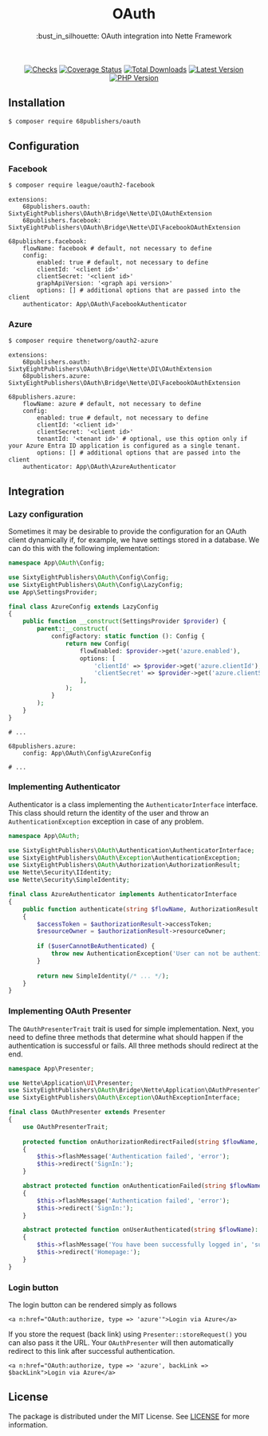 <div align="center" style="text-align: center; margin-bottom: 50px">
<h1>OAuth</h1>
<p>:bust_in_silhouette: OAuth integration into Nette Framework</p>
</div>

<p align="center">
<a href="https://github.com/68publishers/oauth/actions"><img alt="Checks" src="https://badgen.net/github/checks/68publishers/oauth/main"></a>
<a href="https://coveralls.io/github/68publishers/oauth?branch=main"><img alt="Coverage Status" src="https://coveralls.io/repos/github/68publishers/oauth/badge.svg?branch=main"></a>
<a href="https://packagist.org/packages/68publishers/oauth"><img alt="Total Downloads" src="https://badgen.net/packagist/dt/68publishers/oauth"></a>
<a href="https://packagist.org/packages/68publishers/oauth"><img alt="Latest Version" src="https://badgen.net/packagist/v/68publishers/oauth"></a>
<a href="https://packagist.org/packages/68publishers/oauth"><img alt="PHP Version" src="https://badgen.net/packagist/php/68publishers/oauth"></a>
</p>

## Installation

```sh
$ composer require 68publishers/oauth
```

## Configuration

### Facebook

```sh
$ composer require league/oauth2-facebook
```

```neon
extensions:
    68publishers.oauth: SixtyEightPublishers\OAuth\Bridge\Nette\DI\OAuthExtension
    68publishers.facebook: SixtyEightPublishers\OAuth\Bridge\Nette\DI\FacebookOAuthExtension

68publishers.facebook:
    flowName: facebook # default, not necessary to define
    config:
        enabled: true # default, not necessary to define
        clientId: '<client id>'
        clientSecret: '<client id>'
        graphApiVersion: '<graph api version>'
        options: [] # additional options that are passed into the client
    authenticator: App\OAuth\FacebookAuthenticator
```

### Azure

```sh
$ composer require thenetworg/oauth2-azure
```

```neon
extensions:
    68publishers.oauth: SixtyEightPublishers\OAuth\Bridge\Nette\DI\OAuthExtension
    68publishers.azure: SixtyEightPublishers\OAuth\Bridge\Nette\DI\FacebookOAuthExtension

68publishers.azure:
    flowName: azure # default, not necessary to define
    config:
        enabled: true # default, not necessary to define
        clientId: '<client id>'
        clientSecret: '<client id>'
        tenantId: '<tenant id>' # optional, use this option only if your Azure Entra ID application is configured as a single tenant.
        options: [] # additional options that are passed into the client
    authenticator: App\OAuth\AzureAuthenticator
```

## Integration

### Lazy configuration

Sometimes it may be desirable to provide the configuration for an OAuth client dynamically if, for example, we have settings stored in a database.
We can do this with the following implementation:

```php
namespace App\OAuth\Config;

use SixtyEightPublishers\OAuth\Config\Config;
use SixtyEightPublishers\OAuth\Config\LazyConfig;
use App\SettingsProvider;

final class AzureConfig extends LazyConfig
{
    public function __construct(SettingsProvider $provider) {
        parent::__construct(
            configFactory: static function (): Config {
                return new Config(
                    flowEnabled: $provider->get('azure.enabled'),
                    options: [
                        'clientId' => $provider->get('azure.clientId'),
                        'clientSecret' => $provider->get('azure.clientSecret'),
                    ],
                );
            }
        );
    }
}
```

```neon
# ...

68publishers.azure:
    config: App\OAuth\Config\AzureConfig

# ...
```

### Implementing Authenticator

Authenticator is a class implementing the `AuthenticatorInterface` interface.
This class should return the identity of the user and throw an `AuthenticationException` exception in case of any problem.

```php
namespace App\OAuth;

use SixtyEightPublishers\OAuth\Authentication\AuthenticatorInterface;
use SixtyEightPublishers\OAuth\Exception\AuthenticationException;
use SixtyEightPublishers\OAuth\Authorization\AuthorizationResult;
use Nette\Security\IIdentity;
use Nette\Security\SimpleIdentity;

final class AzureAuthenticator implements AuthenticatorInterface
{
    public function authenticate(string $flowName, AuthorizationResult $authorizationResult): IIdentity
    {
        $accessToken = $authorizationResult->accessToken;
        $resourceOwner = $authorizationResult->resourceOwner;
        
        if ($userCannotBeAuthenticated) {
            throw new AuthenticationException('User can not be authenticated.');
        }
        
        return new SimpleIdentity(/* ... */);
    }
}
```

### Implementing OAuth Presenter

The `OAuthPresenterTrait` trait is used for simple implementation.
Next, you need to define three methods that determine what should happen if the authentication is successful or fails.
All three methods should redirect at the end.

```php
namespace App\Presenter;

use Nette\Application\UI\Presenter;
use SixtyEightPublishers\OAuth\Bridge\Nette\Application\OAuthPresenterTrait;
use SixtyEightPublishers\OAuth\Exception\OAuthExceptionInterface;

final class OAuthPresenter extends Presenter
{
    use OAuthPresenterTrait;
 
    protected function onAuthorizationRedirectFailed(string $flowName, OAuthExceptionInterface $error): void
    {
        $this->flashMessage('Authentication failed', 'error');
        $this->redirect('SignIn:');
    }

    abstract protected function onAuthenticationFailed(string $flowName, OAuthExceptionInterface $error): void
    {
        $this->flashMessage('Authentication failed', 'error');
        $this->redirect('SignIn:');
    }

    abstract protected function onUserAuthenticated(string $flowName): void
    {
        $this->flashMessage('You have been successfully logged in', 'success');
        $this->redirect('Homepage:');
    }
}
```

### Login button

The login button can be rendered simply as follows

```latte
<a n:href="OAuth:authorize, type => 'azure'">Login via Azure</a>
```

If you store the request (back link) using `Presenter::storeRequest()` you can also pass it the URL.
Your `OAuthPresenter` will then automatically redirect to this link after successful authentication.

```latte
<a n:href="OAuth:authorize, type => 'azure', backLink => $backLink">Login via Azure</a>
```

## License

The package is distributed under the MIT License. See [LICENSE](LICENSE.md) for more information.
